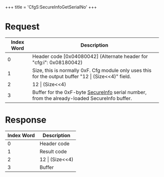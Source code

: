 +++
title = 'CfgS:SecureInfoGetSerialNo'
+++

# Request

| Index Word | Description                                                                                                                        |
|------------|------------------------------------------------------------------------------------------------------------------------------------|
| 0          | Header code \[0x04080042\] (Alternate header for "cfg:i": 0x08180042)                                                              |
| 1          | Size, this is normally 0xF. Cfg module only uses this for the output buffer "12 \| (Size\<\<4)" field.                             |
| 2          | 12 \| (Size\<\<4)                                                                                                                  |
| 3          | Buffer for the 0xF-byte [SecureInfo](Nandrw/sys/SecureInfo_A "wikilink") serial number, from the already-loaded SecureInfo buffer. |

# Response

| Index Word | Description       |
|------------|-------------------|
| 0          | Header code       |
| 1          | Result code       |
| 2          | 12 \| (Size\<\<4) |
| 3          | Buffer            |

